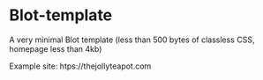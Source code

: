 # Blot-template
 A very minimal Blot template (less than 500 bytes of classless CSS, homepage less than 4kb) 

 Example site: htps://thejollyteapot.com

